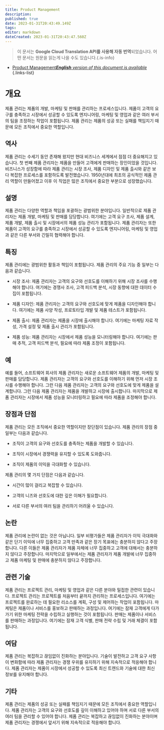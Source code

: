 ```yaml
---
title: Product Management
description: 
published: true
date: 2023-01-31T20:43:49.149Z
tags: 
editor: markdown
dateCreated: 2023-01-31T20:43:47.560Z
---
```


> 이 문서는 **Google Cloud Translation API를 사용해 자동 번역**되었습니다.
어떤 문서는 원문을 읽는게 나을 수도 있습니다.{.is-info}

- [Product Management***English** version of this document is available*](/en/Knowledge-base/Dictionary/product-management)
{.links-list}


# 개요
제품 관리는 제품의 개발, 마케팅 및 판매를 관리하는 프로세스입니다. 제품이 고객의 요구를 충족하고 시장에서 성공할 수 있도록 엔지니어링, 마케팅 및 영업과 같은 여러 부서의 팀을 조정하는 작업이 포함됩니다. 제품 관리는 제품의 성공 또는 실패를 책임지기 때문에 모든 조직에서 중요한 역할입니다.

## 역사
제품 관리는 수세기 동안 존재해 왔지만 현대 비즈니스 세계에서 점점 더 중요해지고 있습니다. 첫 번째 제품 관리자는 제품을 만들어 고객에게 판매하는 장인이었을 것입니다. 비즈니스가 성장함에 따라 제품 관리는 시장 조사, 제품 디자인 및 제품 출시와 같은 보다 복잡한 프로세스를 포함하도록 발전했습니다. 1950년대에 최초의 공식적인 제품 관리 역할이 만들어졌고 이후 이 직업은 많은 조직에서 중요한 부분으로 성장했습니다.

## 설명
제품 관리는 다양한 역할과 책임을 포괄하는 광범위한 분야입니다. 일반적으로 제품 관리자는 제품 개발, 마케팅 및 판매를 담당합니다. 여기에는 고객 요구 조사, 제품 설계, 제품 개발, 제품 출시 및 시장에서의 제품 성능 관리가 포함됩니다. 제품 관리자는 또한 제품이 고객의 요구를 충족하고 시장에서 성공할 수 있도록 엔지니어링, 마케팅 및 영업과 같은 다른 부서와 긴밀히 협력해야 합니다.

## 특징
제품 관리에는 광범위한 활동과 책임이 포함됩니다. 제품 관리의 주요 기능 중 일부는 다음과 같습니다.

- 시장 조사: 제품 관리자는 고객의 요구와 선호도를 이해하기 위해 시장 조사를 수행해야 합니다. 여기에는 경쟁사 조사, 고객 피드백 분석, 시장 동향에 대한 데이터 수집이 포함됩니다.

- 제품 디자인: 제품 관리자는 고객의 요구와 선호도에 맞게 제품을 디자인해야 합니다. 여기에는 제품 사양 작성, 프로토타입 개발 및 제품 테스트가 포함됩니다.

- 제품 출시: 제품 관리자는 제품을 시장에 출시해야 합니다. 여기에는 마케팅 자료 작성, 가격 설정 및 제품 출시 관리가 포함됩니다.

- 제품 성능: 제품 관리자는 시장에서 제품 성능을 모니터링해야 합니다. 여기에는 판매 추적, 고객 피드백 분석, 필요에 따라 제품 조정이 포함됩니다.

## 예
예를 들어, 소프트웨어 회사의 제품 관리자는 새로운 소프트웨어 제품의 개발, 마케팅 및 판매를 담당합니다. 제품 관리자는 고객의 요구와 선호도를 이해하기 위해 먼저 시장 조사를 수행해야 합니다. 그런 다음 제품 관리자는 고객의 요구와 선호도에 맞게 제품을 설계합니다. 그런 다음 제품 관리자는 제품을 개발하고 시장에 출시합니다. 마지막으로 제품 관리자는 시장에서 제품 성능을 모니터링하고 필요에 따라 제품을 조정해야 합니다.

## 장점과 단점
제품 관리는 모든 조직에서 중요한 역할이지만 장단점이 있습니다. 제품 관리의 장점 중 일부는 다음과 같습니다.

- 조직이 고객의 요구와 선호도를 충족하는 제품을 개발할 수 있습니다.

- 조직이 시장에서 경쟁력을 유지할 수 있도록 도와줍니다.

- 조직이 제품의 이익을 극대화할 수 있습니다.

제품 관리의 몇 가지 단점은 다음과 같습니다.

- 시간이 많이 걸리고 복잡할 수 있습니다.

- 고객의 니즈와 선호도에 대한 깊은 이해가 필요합니다.

- 서로 다른 부서의 여러 팀을 관리하기 어려울 수 있습니다.

## 논란
제품 관리에 논란이 없는 것은 아닙니다. 일부 비평가들은 제품 관리자가 이익 극대화와 같은 단기 이익에 너무 집중하고 고객 만족과 같은 장기 목표에는 충분하지 않다고 주장합니다. 다른 이들은 제품 관리자가 제품 자체에 너무 집중하고 고객에 대해서는 충분하지 않다고 주장합니다. 마지막으로 일부에서는 제품 관리자가 제품 개발에 너무 집중하고 제품 마케팅 및 판매에 충분하지 않다고 주장합니다.

## 관련 기술
제품 관리는 프로젝트 관리, 마케팅 및 영업과 같은 다른 분야와 밀접한 관련이 있습니다. 프로젝트 관리는 프로젝트를 처음부터 끝까지 관리하는 프로세스입니다. 여기에는 프로젝트를 완료하는 데 필요한 리소스를 계획, 구성 및 제어하는 작업이 포함됩니다. 마케팅은 제품이나 서비스를 홍보하고 판매하는 과정입니다. 여기에는 잠재 고객에게 다가가기 위한 마케팅 전략을 수립하고 실행하는 것이 포함됩니다. 판매는 제품이나 서비스를 판매하는 과정입니다. 여기에는 잠재 고객 식별, 판매 전략 수립 및 거래 체결이 포함됩니다.

## 여담
제품 관리는 복잡하고 끊임없이 진화하는 분야입니다. 기술이 발전하고 고객 요구 사항이 변화함에 따라 제품 관리자는 경쟁 우위를 유지하기 위해 지속적으로 적응해야 합니다. 제품 관리자는 제품이 시장에서 성공할 수 있도록 최신 트렌드와 기술에 대한 최신 정보를 유지해야 합니다.

## 기타
제품 관리는 제품의 성공 또는 실패를 책임지기 때문에 모든 조직에서 중요한 역할입니다. 제품 관리자는 고객의 요구와 선호도를 깊이 이해하고 있어야 하며 서로 다른 부서의 여러 팀을 관리할 수 있어야 합니다. 제품 관리는 복잡하고 끊임없이 진화하는 분야이며 제품 관리자는 경쟁에서 앞서기 위해 지속적으로 적응해야 합니다.